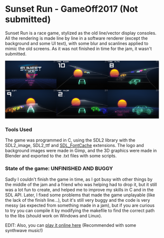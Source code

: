# Sunset Run - GameOff2017 (Not submitted)
Sunset Run is a race game, stylized as the old line/vector display consoles.
All the rendering is made line by line in a software renderer (except the background and some UI text), with some blur and scanlines applied to mimic the old screens. As it was not finished in time for the jam, it wasn't submitted.

![alt text](https://github.com/KellerMartins/GameOff2017/blob/master/images.png "Screenshots")

### Tools Used
The game was programmed in C, using the SDL2 library with the SDL2_image, SDL2_ttf and [SDL_FontCache](https://github.com/grimfang4/SDL_FontCache) extensions. The logo and background images were made in Gimp, and the 3D graphics were made in Blender and exported to the .txt files with some scripts.

### State of the game: UNFINISHED AND BUGGY
Sadly I couldn't finish the game in time, as I got busy with other things by the middle of the jam and a friend who was helping had to drop it, but it still was a lot fun to create, and helped me to improve my skills in C and in the SDL API.
Later, I fixed some problems that made the game unplayable (like the lack of the finish line...), but it's still very buggy and the code is very messy (as expected from something made in a jam), but if you are curious to try you can compile it by modifying the makefile to find the correct path to the libs (should work on Windows and Linux).

EDIT: Also, you can [play it online here](https://kellermartins.itch.io/sunset-run-gameoff2017) (Recommended with some synthwave music!)
